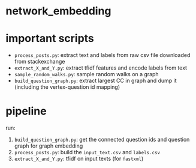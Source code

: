 # network_embedding

# important scripts

- `process_posts.py`: extract text and labels from raw csv file downloaded from stackexchange
- `extract_X_and_Y.py`: extract tfidf features and encode labels from text
- `sample_random_walks.py`: sample random walks on a graph
- `build_question_graph.py`: extract largest CC in graph and dump it (including the vertex-question id mapping)

# pipeline

run:

1. `build_question_graph.py`: get the connected question ids and question graph for graph embedding
2. `process_posts.py`: build the `input_text.csv` and `labels.csv`
3. `extract_X_and_Y.py`: tfidf on input texts (for `fastxml`)